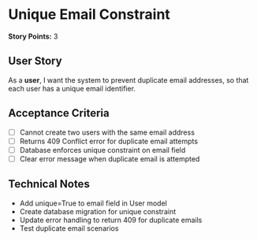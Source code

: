 # Unique Email Constraint

**Story Points:** 3

## User Story
As a **user**, I want the system to prevent duplicate email addresses, so that each user has a unique email identifier.

## Acceptance Criteria
- [ ] Cannot create two users with the same email address
- [ ] Returns 409 Conflict error for duplicate email attempts
- [ ] Database enforces unique constraint on email field
- [ ] Clear error message when duplicate email is attempted

## Technical Notes
- Add unique=True to email field in User model
- Create database migration for unique constraint
- Update error handling to return 409 for duplicate emails
- Test duplicate email scenarios 